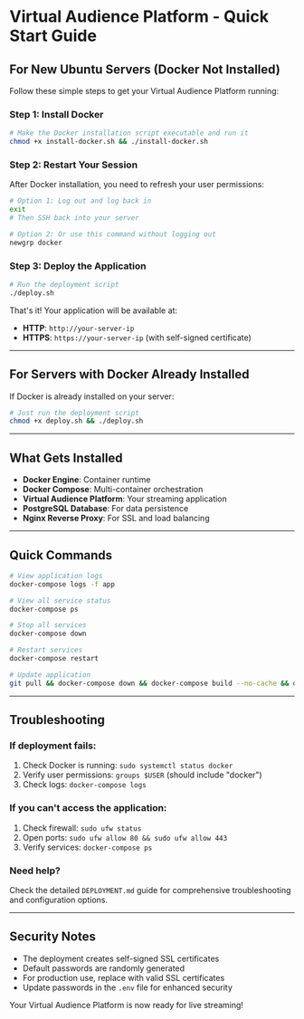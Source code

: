# Virtual Audience Platform - Quick Start Guide

## For New Ubuntu Servers (Docker Not Installed)

Follow these simple steps to get your Virtual Audience Platform running:

### Step 1: Install Docker
```bash
# Make the Docker installation script executable and run it
chmod +x install-docker.sh && ./install-docker.sh
```

### Step 2: Restart Your Session
After Docker installation, you need to refresh your user permissions:
```bash
# Option 1: Log out and log back in
exit
# Then SSH back into your server

# Option 2: Or use this command without logging out
newgrp docker
```

### Step 3: Deploy the Application
```bash
# Run the deployment script
./deploy.sh
```

That's it! Your application will be available at:
- **HTTP**: `http://your-server-ip`
- **HTTPS**: `https://your-server-ip` (with self-signed certificate)

---

## For Servers with Docker Already Installed

If Docker is already installed on your server:

```bash
# Just run the deployment script
chmod +x deploy.sh && ./deploy.sh
```

---

## What Gets Installed

- **Docker Engine**: Container runtime
- **Docker Compose**: Multi-container orchestration
- **Virtual Audience Platform**: Your streaming application
- **PostgreSQL Database**: For data persistence
- **Nginx Reverse Proxy**: For SSL and load balancing

---

## Quick Commands

```bash
# View application logs
docker-compose logs -f app

# View all service status
docker-compose ps

# Stop all services
docker-compose down

# Restart services
docker-compose restart

# Update application
git pull && docker-compose down && docker-compose build --no-cache && docker-compose up -d
```

---

## Troubleshooting

### If deployment fails:
1. Check Docker is running: `sudo systemctl status docker`
2. Verify user permissions: `groups $USER` (should include "docker")
3. Check logs: `docker-compose logs`

### If you can't access the application:
1. Check firewall: `sudo ufw status`
2. Open ports: `sudo ufw allow 80 && sudo ufw allow 443`
3. Verify services: `docker-compose ps`

### Need help?
Check the detailed `DEPLOYMENT.md` guide for comprehensive troubleshooting and configuration options.

---

## Security Notes

- The deployment creates self-signed SSL certificates
- Default passwords are randomly generated
- For production use, replace with valid SSL certificates
- Update passwords in the `.env` file for enhanced security

Your Virtual Audience Platform is now ready for live streaming!